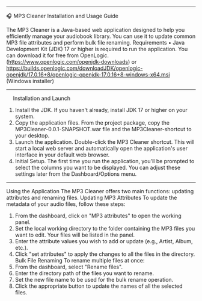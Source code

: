 ________________________________________
🎧 MP3 Cleaner Installation and Usage Guide
 
The MP3 Cleaner is a Java-based web application designed to help you efficiently manage your audiobook library. You can use it to update common MP3 file attributes and perform bulk file renaming.
Requirements
•	Java Development Kit (JDK) 17 or higher is required to run the application. You can download it for free from OpenLogic. (https://www.openlogic.com/openjdk-downloads) 
  or https://builds.openlogic.com/downloadJDK/openlogic-openjdk/17.0.16+8/openlogic-openjdk-17.0.16+8-windows-x64.msi (Windows installer)

________________________________________
 
Installation and Launch
1.	Install the JDK. If you haven't already, install JDK 17 or higher on your system.
2.	Copy the application files. From the project package, copy the MP3Cleaner-0.0.1-SNAPSHOT.war file and the MP3Cleaner-shortcut to your desktop.
3.	Launch the application. Double-click the MP3 Cleaner shortcut. This will start a local web server and automatically open the application's user interface in your default web browser.
4.	Initial Setup. The first time you run the application, you'll be prompted to select the columns you want to be displayed. You can adjust these settings later from the Dashboard/Options menu.
________________________________________
Using the Application
The MP3 Cleaner offers two main functions: updating attributes and renaming files.
Updating MP3 Attributes
To update the metadata of your audio files, follow these steps:
1.	From the dashboard, click on "MP3 attributes" to open the working panel.
2.	Set the local working directory to the folder containing the MP3 files you want to edit. Your files will be listed in the panel.
3.	Enter the attribute values you wish to add or update (e.g., Artist, Album, etc.).
4.	Click "set attributes" to apply the changes to all the files in the directory.
Bulk File Renaming
To rename multiple files at once:
1.	From the dashboard, select "Rename files".
2.	Enter the directory path of the files you want to rename.
3.	Set the new file name to be used for the bulk rename operation.
4.	Click the appropriate button to update the names of all the selected files.


